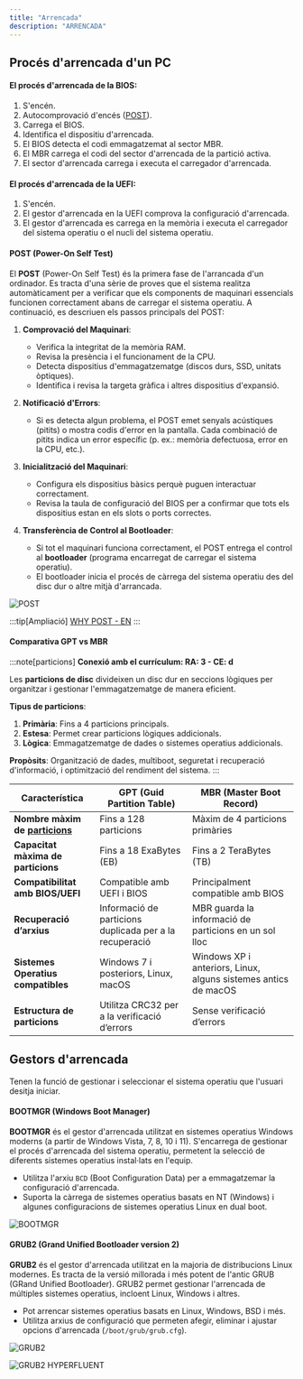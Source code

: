 ```yaml
---
title: "Arrencada"  
description: "ARRENCADA"  
---
```


## Procés d'arrencada d'un PC

#### El procés d'arrencada de la BIOS:

1. S'encén.
2. Autocomprovació d'encés ([POST](#post-power-on-self-test)).
3. Carrega el BIOS.
4. Identifica el dispositiu d'arrencada.
5. El BIOS detecta el codi emmagatzemat al sector MBR.
6. El MBR carrega el codi del sector d'arrencada de la partició activa.
7. El sector d'arrencada carrega i executa el carregador d'arrencada.

#### El procés d'arrencada de la UEFI:

1. S'encén.
2. El gestor d'arrencada en la UEFI comprova la configuració d'arrencada.
3. El gestor d'arrencada es carrega en la memòria i executa el carregador del sistema operatiu o el nucli del sistema operatiu.

#### POST (Power-On Self Test)

El **POST** (Power-On Self Test) és la primera fase de l'arrancada d'un ordinador. Es tracta d'una sèrie de proves que el sistema realitza automàticament per a verificar que els components de maquinari essencials funcionen correctament abans de carregar el sistema operatiu. A continuació, es descriuen els passos principals del POST:

1. **Comprovació del Maquinari**:
   - Verifica la integritat de la memòria RAM.
   - Revisa la presència i el funcionament de la CPU.
   - Detecta dispositius d'emmagatzematge (discos durs, SSD, unitats òptiques).
   - Identifica i revisa la targeta gràfica i altres dispositius d'expansió.

2. **Notificació d'Errors**:
   - Si es detecta algun problema, el POST emet senyals acústiques (pitits) o mostra codis d'error en la pantalla. Cada combinació de pitits indica un error específic (p. ex.: memòria defectuosa, error en la CPU, etc.).

3. **Inicialització del Maquinari**:
   - Configura els dispositius bàsics perquè puguen interactuar correctament.
   - Revisa la taula de configuració del BIOS per a confirmar que tots els dispositius estan en els slots o ports correctes.

4. **Transferència de Control al Bootloader**:
   - Si tot el maquinari funciona correctament, el POST entrega el control al **bootloader** (programa encarregat de carregar el sistema operatiu).
   - El bootloader inicia el procés de càrrega del sistema operatiu des del disc dur o altre mitjà d'arrancada.

![POST](https://estudiotecnosoft.wordpress.com/wp-content/uploads/2018/09/1200px-post_p5kpl.jpg)

:::tip[Ampliació]
[WHY POST - EN](https://scot-comp.co.uk/understanding-computer-post-codes-guide/)
:::

#### Comparativa GPT vs MBR

:::note[particions]
**Conexió amb el currículum: RA: 3 - CE: d**


Les **particions de disc** divideixen un disc dur en seccions lògiques per organitzar i gestionar l'emmagatzematge de manera eficient.

**Tipus de particions**:  
1. **Primària**: Fins a 4 particions principals.
2. **Estesa**: Permet crear particions lògiques addicionals.
3. **Lògica**: Emmagatzematge de dades o sistemes operatius addicionals.

**Propòsits**: Organització de dades, multiboot, seguretat i recuperació d'informació, i optimització del rendiment del sistema.
:::

| Característica                      | **GPT (Guid Partition Table)**             | **MBR (Master Boot Record)**              |
|-------------------------------------|-------------------------------------------|------------------------------------------|
| **Nombre màxim de [particions](ut21-part.md)**      | Fins a 128 particions                      | Màxim de 4 particions primàries          |
| **Capacitat màxima de particions**   | Fins a 18 ExaBytes (EB)                    | Fins a 2 TeraBytes (TB)                  |
| **Compatibilitat amb BIOS/UEFI**     | Compatible amb UEFI i BIOS                 | Principalment compatible amb BIOS        |
| **Recuperació d’arxius**             | Informació de particions duplicada per a la recuperació | MBR guarda la informació de particions en un sol lloc |
| **Sistemes Operatius compatibles**   | Windows 7 i posteriors, Linux, macOS       | Windows XP i anteriors, Linux, alguns sistemes antics de macOS |
| **Estructura de particions**         | Utilitza CRC32 per a la verificació d’errors | Sense verificació d’errors  

## Gestors d'arrencada  
Tenen la funció de gestionar i seleccionar el sistema operatiu que l'usuari desitja iniciar.

#### BOOTMGR (Windows Boot Manager)

**BOOTMGR** és el gestor d'arrencada utilitzat en sistemes operatius Windows moderns (a partir de Windows Vista, 7, 8, 10 i 11). S'encarrega de gestionar el procés d'arrencada del sistema operatiu, permetent la selecció de diferents sistemes operatius instal·lats en l'equip.

- Utilitza l'arxiu `BCD` (Boot Configuration Data) per a emmagatzemar la configuració d'arrencada.
- Suporta la càrrega de sistemes operatius basats en NT (Windows) i algunes configuracions de sistemes operatius Linux en dual boot.

![BOOTMGR](https://cdn4.geckoandfly.com/wp-content/uploads/2019/04/multi-boot-windows.jpg)

#### GRUB2 (Grand Unified Bootloader version 2)

**GRUB2** és el gestor d'arrencada utilitzat en la majoria de distribucions Linux modernes. Es tracta de la versió millorada i més potent de l'antic GRUB (GRand Unified Bootloader). GRUB2 permet gestionar l'arrencada de múltiples sistemes operatius, incloent Linux, Windows i altres.

- Pot arrencar sistemes operatius basats en Linux, Windows, BSD i més.
- Utilitza arxius de configuració que permeten afegir, eliminar i ajustar opcions d'arrencada (`/boot/grub/grub.cfg`).

![GRUB2](https://lignux.com/wp-content/uploads/2016/04/grub-boot-menu-live-cd.png)

![GRUB2 HYPERFLUENT](https://preview.redd.it/grub-hyperfluent-grub2-theme-v0-q9tgc9o9gdlc1.jpg?width=2618&format=pjpg&auto=webp&s=fe72808788992e567a82c210b93583f36c47fe59 "GRUB2 HYPERFLUENT")